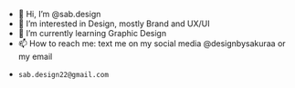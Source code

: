 - 👋 Hi, I’m @sab.design
- 👀 I’m interested in Design, mostly Brand and UX/UI
- 💞️ I’m currently learning Graphic Design
- 📫 How to reach me: text me on my social media @designbysakuraa or my email
-     sab.design22@gmail.com
<!---
sabrinark22/sabrinark22 is a ✨ special ✨ repository because its `README.md` (this file) appears on your GitHub profile.
You can click the Preview link to take a look at your changes.
--->
